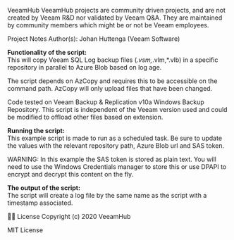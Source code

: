 VeeamHub
VeeamHub projects are community driven projects, and are not created by Veeam R&D nor validated by Veeam Q&A. They are maintained by community members which might be or not be Veeam employees.

Project Notes
Author(s): Johan Huttenga (Veeam Software)

**Functionality of the script:**  
This will copy Veeam SQL Log backup files (*.vsm,*.vlm,*.vlb) in a specific repository in parallel to Azure Blob based on log age.

The script depends on AzCopy and requires this to be accessible on the command path. AzCopy will only upload files that have been changed.

Code tested on Veeam Backup & Replication v10a Windows Backup Repository. This script is independent of the Veeam version used and could be modified to offload other files based on extension.

**Running the script:**  
This example script is made to run as a scheduled task. Be sure to update the values with the relevant repository path, Azure Blob url and SAS token.

WARNING: In this example the SAS token is stored as plain text. You will need to use the Windows Credentials manager to store this or use DPAPI to encrypt and decrypt this content on the fly.

**The output of the script:**  
The script will create a log file by the same name as the script with a timestamp associated. 

🤝🏾 License
Copyright (c) 2020 VeeamHub

MIT License
